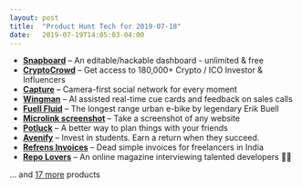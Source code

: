 ```yaml
---
layout: post
title:  "Product Hunt Tech for 2019-07-18"
date:   2019-07-19T14:05:03-04:00
---
```


* **[Snapboard](https://www.producthunt.com/posts/snapboard-2?utm_campaign=producthunt-api&utm_medium=api&utm_source=Application%3A+Daily+Digest+RSS+%28ID%3A+3202%29)** – An editable/hackable dashboard - unlimited & free
* **[CryptoCrowd](https://www.producthunt.com/posts/cryptocrowd?utm_campaign=producthunt-api&utm_medium=api&utm_source=Application%3A+Daily+Digest+RSS+%28ID%3A+3202%29)** – Get access to 180,000+ Crypto / ICO Investor & Influencers
* **[Capture](https://www.producthunt.com/posts/capture-9?utm_campaign=producthunt-api&utm_medium=api&utm_source=Application%3A+Daily+Digest+RSS+%28ID%3A+3202%29)** – Camera-first social network for every moment
* **[Wingman](https://www.producthunt.com/posts/wingman-2?utm_campaign=producthunt-api&utm_medium=api&utm_source=Application%3A+Daily+Digest+RSS+%28ID%3A+3202%29)** – AI assisted real-time cue cards and feedback on sales calls
* **[Fuell Fluid](https://www.producthunt.com/posts/fuell-fluid?utm_campaign=producthunt-api&utm_medium=api&utm_source=Application%3A+Daily+Digest+RSS+%28ID%3A+3202%29)** – The longest range urban e-bike by legendary Erik Buell
* **[Microlink screenshot](https://www.producthunt.com/posts/microlink-screenshot?utm_campaign=producthunt-api&utm_medium=api&utm_source=Application%3A+Daily+Digest+RSS+%28ID%3A+3202%29)** – Take a screenshot of any website
* **[Potluck](https://www.producthunt.com/posts/potluck-3?utm_campaign=producthunt-api&utm_medium=api&utm_source=Application%3A+Daily+Digest+RSS+%28ID%3A+3202%29)** – A better way to plan things with your friends
* **[Avenify](https://www.producthunt.com/posts/avenify?utm_campaign=producthunt-api&utm_medium=api&utm_source=Application%3A+Daily+Digest+RSS+%28ID%3A+3202%29)** – Invest in students. Earn a return when they succeed.
* **[Refrens Invoices](https://www.producthunt.com/posts/refrens-invoices?utm_campaign=producthunt-api&utm_medium=api&utm_source=Application%3A+Daily+Digest+RSS+%28ID%3A+3202%29)** – Dead simple invoices for freelancers in India
* **[Repo Lovers](https://www.producthunt.com/posts/repo-lovers?utm_campaign=producthunt-api&utm_medium=api&utm_source=Application%3A+Daily+Digest+RSS+%28ID%3A+3202%29)** – An online magazine interviewing talented developers 👨‍💻

… and [17 more](https://www.producthunt.com/tech) products